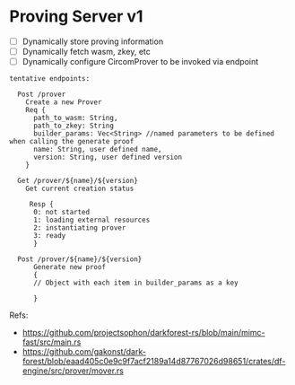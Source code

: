 # Proving Server v1

- [ ] Dynamically store proving information
- [ ] Dynamically fetch wasm, zkey, etc
- [ ] Dynamically configure CircomProver to be invoked via endpoint
```
tentative endpoints:

  Post /prover
    Create a new Prover
    Req {
      path_to_wasm: String,
      path_to_zkey: String
      builder_params: Vec<String> //named parameters to be defined when calling the generate proof
      name: String, user defined name,
      version: String, user defined version
    }
  
  Get /prover/${name}/${version}
    Get current creation status
  
     Resp {
      0: not started
      1: loading external resources
      2: instantiating prover
      3: ready
      }
      
  Post /prover/${name}/${version}
      Generate new proof 
      {
      // Object with each item in builder_params as a key
  
      }
```
Refs:

- https://github.com/projectsophon/darkforest-rs/blob/main/mimc-fast/src/main.rs
- https://github.com/gakonst/dark-forest/blob/eaad405c0e9c9f7acf2189a14d87767026d98651/crates/df-engine/src/prover/mover.rs
